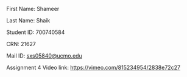 First Name: Shameer

Last Name: Shaik

Student ID: 700740584

CRN: 21627

Mail ID: sxs05840@ucmo.edu

Assignment 4 Video link: https://vimeo.com/815234954/2838e72c27

